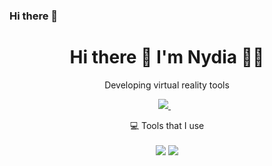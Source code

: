 ### Hi there 👋

<h1 align='center'>
  Hi there 👋 I'm Nydia 👨‍💻
</h1>

<p align='center'>
  Developing virtual reality tools
</p>



<p align='center'>
  
  <a href="https://www.linkedin.com/in/nydia-r-varela-rosales/">
    <img src="https://img.shields.io/badge/linkedin-%230077B5.svg?&style=for-the-badge&logo=linkedin&logoColor=white" />
  </a>&nbsp;&nbsp;  
</p>



<p align='center'>
  💻 Tools that I use <br/><br/>
  
   
  <img src="https://img.shields.io/badge/TensorFlow-FF6F00?style=for-the-badge&logo=tensorflow&logoColor=white" />
  <img src="https://img.shields.io/badge/PyTorch-EE4C2C?style=for-the-badge&logo=pytorch&logoColor=white" />
</p>



<!--
**PeanutButtermitKase/PeanutButtermitKase** is a ✨ _special_ ✨ repository because its `README.md` (this file) appears on your GitHub profile.

Here are some ideas to get you started:

- 🔭 I’m currently working on ...
- 🌱 I’m currently learning ...
- 👯 I’m looking to collaborate on ...
- 🤔 I’m looking for help with ...
- 💬 Ask me about ...
- 📫 How to reach me: ...
- 😄 Pronouns: ...
- ⚡ Fun fact: ...
-->
